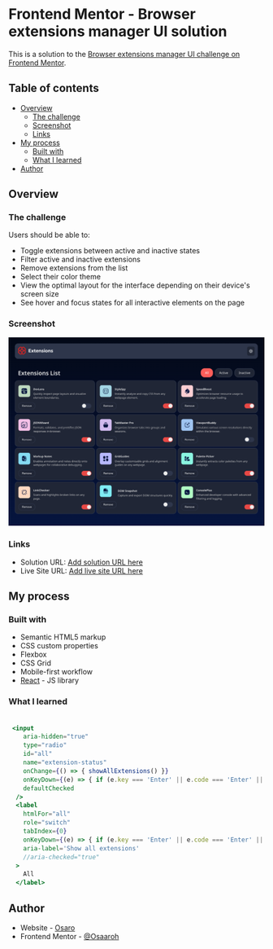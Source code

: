 # Frontend Mentor - Browser extensions manager UI solution

This is a solution to the [Browser extensions manager UI challenge on Frontend Mentor](https://www.frontendmentor.io/challenges/browser-extension-manager-ui-yNZnOfsMAp). 

## Table of contents

- [Overview](#overview)
  - [The challenge](#the-challenge)
  - [Screenshot](#screenshot)
  - [Links](#links)
- [My process](#my-process)
  - [Built with](#built-with)
  - [What I learned](#what-i-learned)
- [Author](#author)



## Overview

### The challenge

Users should be able to:

- Toggle extensions between active and inactive states
- Filter active and inactive extensions
- Remove extensions from the list
- Select their color theme
- View the optimal layout for the interface depending on their device's screen size
- See hover and focus states for all interactive elements on the page

### Screenshot

![](./screenshot.png)

 
### Links

- Solution URL: [Add solution URL here](https://your-solution-url.com)
- Live Site URL: [Add live site URL here](https://your-live-site-url.com)

## My process

### Built with

- Semantic HTML5 markup
- CSS custom properties
- Flexbox
- CSS Grid
- Mobile-first workflow
- [React](https://reactjs.org/) - JS library



### What I learned


```jsx label accessibility

 <input 
    aria-hidden="true"
    type="radio" 
    id="all" 
    name="extension-status" 
    onChange={() => { showAllExtensions() }} 
    onKeyDown={(e) => { if (e.key === 'Enter' || e.code === 'Enter' || e.code === 'NumpadEnter' || e.key === ' ') showAllExtensions() }} 
    defaultChecked 
  />
  <label 
    htmlFor="all"
    role="switch" 
    tabIndex={0} 
    onKeyDown={(e) => { if (e.key === 'Enter' || e.code === 'Enter' || e.code === 'NumpadEnter' || e.key === ' ') showAllExtensions() }}
    aria-label='Show all extensions'
    //aria-checked="true"
  >
    All
  </label>

```

## Author

- Website - [Osaro](https://osaro.vercel.app)
- Frontend Mentor - [@Osaaroh](https://www.frontendmentor.io/profile/osaaroh)



